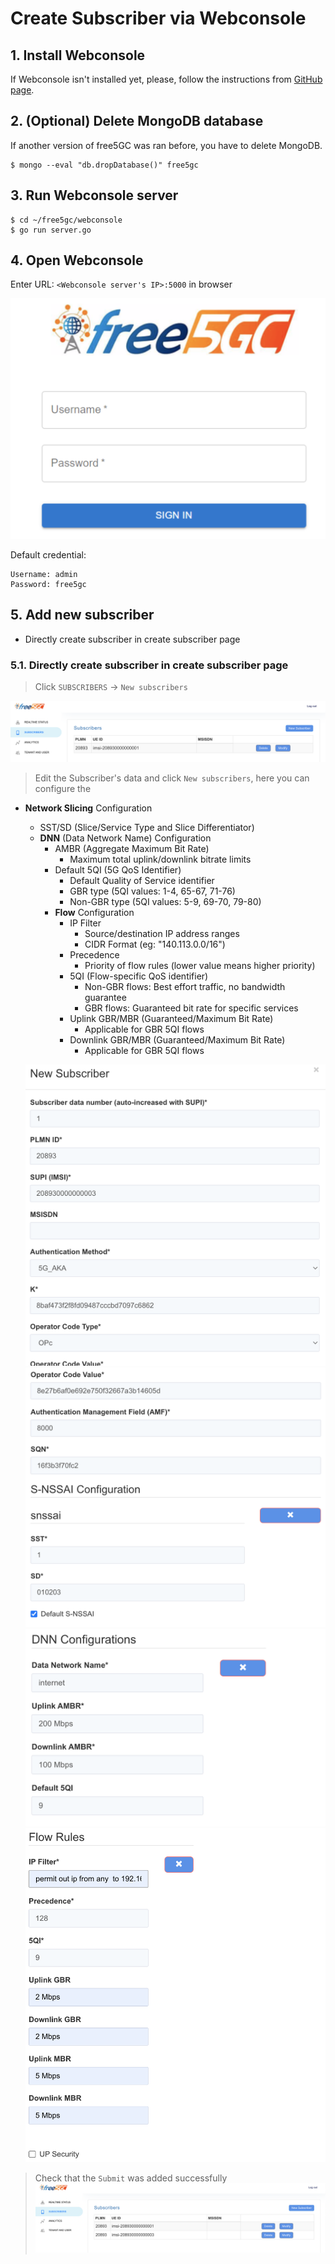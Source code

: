 # Create Subscriber via Webconsole

## 1. Install Webconsole

If Webconsole isn't installed yet, please, follow the instructions from [GitHub page](https://github.com/free5gc/webconsole).

## 2. (Optional) Delete MongoDB database

If another version of free5GC was ran before, you have to delete MongoDB.
```
$ mongo --eval "db.dropDatabase()" free5gc
```

## 3. Run Webconsole server
```
$ cd ~/free5gc/webconsole
$ go run server.go
```

## 4. Open Webconsole
Enter URL: `<Webconsole server's IP>:5000` in browser

![](./images/login.png)

Default credential:
```
Username: admin
Password: free5gc
```

## 5. Add new subscriber

- Directly create subscriber in create subscriber page

### 5.1. Directly create subscriber in create subscriber page

> Click `SUBSCRIBERS` -> `New subscribers`

![](./images/create_subscriber.png)

> Edit the Subscriber's data and click `New subscribers`, here you can configure the 
- **Network Slicing** Configuration
    - SST/SD (Slice/Service Type and Slice Differentiator)
    - **DNN** (Data Network Name) Configuration
        - AMBR (Aggregate Maximum Bit Rate)
            - Maximum total uplink/downlink bitrate limits
        - Default 5QI (5G QoS Identifier)
            - Default Quality of Service identifier
            - GBR type (5QI values: 1-4, 65-67, 71-76)
            - Non-GBR type (5QI values: 5-9, 69-70, 79-80)
        - **Flow** Configuration
            - IP Filter
                - Source/destination IP address ranges
                - CIDR Format (eg: "140.113.0.0/16") 
            - Precedence
                - Priority of flow rules (lower value means higher priority)
            - 5QI (Flow-specific QoS identifier)
                - Non-GBR flows: Best effort traffic, no bandwidth guarantee
                - GBR flows: Guaranteed bit rate for specific services
            - Uplink GBR/MBR (Guaranteed/Maximum Bit Rate)
                - Applicable for GBR 5QI flows
            - Downlink GBR/MBR (Guaranteed/Maximum Bit Rate)
                - Applicable for GBR 5QI flows

    ![](./images/subscriberData1.png)
    ![](./images/subscriberData2.png)
    ![](./images/subscriberData3.png)
    ![](./images/flow_rules.png)

> Check that the `Submit` was added successfully
    ![](./images/create_subscriber2.png)